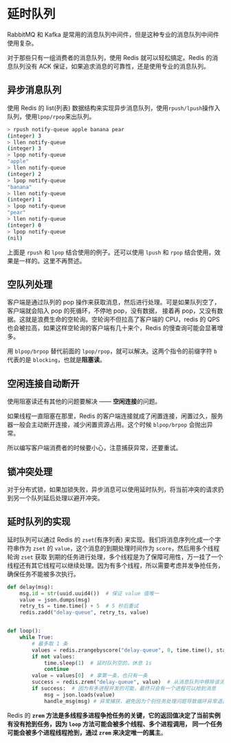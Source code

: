 # 延时队列
RabbitMQ 和 Kafka 是常用的消息队列中间件，但是这种专业的消息队列中间件使用复杂。

对于那些只有一组消费者的消息队列，使用 Redis 就可以轻松搞定。Redis 的消息队列没有 ACK 保证，如果追求消息的可靠性，还是使用专业的消息队列。

## 异步消息队列

使用 Redis 的 list(列表) 数据结构来实现异步消息队列，使用`rpush/lpush`操作入队列，使用`lpop/rpop`来出队列。

```sh
> rpush notify-queue apple banana pear
(integer) 3
> llen notify-queue
(integer) 3
> lpop notify-queue
"apple"
> llen notify-queue
(integer) 2
> lpop notify-queue
"banana"
> llen notify-queue
(integer) 1
> lpop notify-queue
"pear"
> llen notify-queue
(integer) 0
> lpop notify-queue
(nil)
```
上面是 `rpush` 和 `lpop` 结合使用的例子。还可以使用 `lpush` 和 `rpop` 结合使用，效果是一样的。这里不再赘述。

## 空队列处理
客户端是通过队列的 pop 操作来获取消息，然后进行处理。可是如果队列空了，客户端就会陷入 pop 的死循环，不停地 pop，没有数据，
接着再 pop，又没有数据。这就是浪费生命的空轮询。空轮询不但拉高了客户端的 CPU，redis 的 QPS 也会被拉高，如果这样空轮询的客户端有几十来个，Redis 的慢查询可能会显著增多。

用 `blpop/brpop` 替代前面的 `lpop/rpop`，就可以解决。这两个指令的前缀字符 `b` 代表的是 `blocking`，也就是**阻塞读**。

## 空闲连接自动断开
使用阻塞读还有其他的问题要解决 —— **空闲连接**的问题。

如果线程一直阻塞在那里，Redis 的客户端连接就成了闲置连接，闲置过久，服务器一般会主动断开连接，减少闲置资源占用。这个时候 `blpop/brpop` 会抛出异常。

所以编写客户端消费者的时候要小心，注意捕获异常，还要重试。

## 锁冲突处理
对于分布式锁，如果加锁失败，异步消息可以使用延时队列，将当前冲突的请求扔到另一个队列延后处理以避开冲突。

## 延时队列的实现
延时队列可以通过 Redis 的 `zset`(有序列表) 来实现。我们将消息序列化成一个字符串作为 `zset` 的 `value`，这个消息的到期处理时间作为 `score`，然后用多个线程轮询 `zset` 获取
到期的任务进行处理，多个线程是为了保障可用性，万一挂了一个线程还有其它线程可以继续处理。因为有多个线程，所以需要考虑并发争抢任务，确保任务不能被多次执行。

```py
def delay(msg):
    msg.id = str(uuid.uuid4())  # 保证 value 值唯一
    value = json.dumps(msg)
    retry_ts = time.time() + 5  # 5 秒后重试
    redis.zadd("delay-queue", retry_ts, value)


def loop():
    while True:
        # 最多取 1 条
        values = redis.zrangebyscore("delay-queue", 0, time.time(), start=0, num=1)
        if not values:
            time.sleep(1)  # 延时队列空的，休息 1s
            continue
        value = values[0]  # 拿第一条，也只有一条
        success = redis.zrem("delay-queue", value)  # 从消息队列中移除该消息
        if success:  # 因为有多进程并发的可能，最终只会有一个进程可以抢到消息
            msg = json.loads(value)
            handle_msg(msg) # 异常捕获，避免因为个别任务处理问题导致循环异常退出
```

Redis 的 **`zrem` 方法是多线程多进程争抢任务的关键，它的返回值决定了当前实例有没有抢到任务，因为 `loop` 方法可能会被多个线程、多个进程调用，
同一个任务可能会被多个进程线程抢到，通过 `zrem` 来决定唯一的属主**。